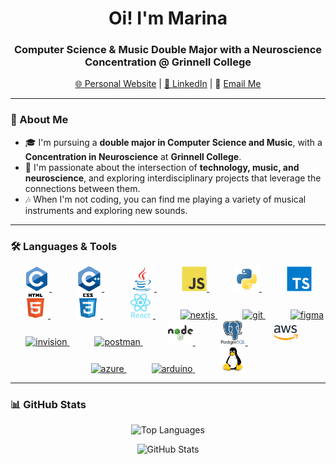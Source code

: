 <h1 align="center">Oi! I'm Marina</h1>
<h3 align="center">Computer Science & Music Double Major with a Neuroscience Concentration @ Grinnell College</h3>

<p align="center">
  <a href="https://marinaananias.com/">🌐 Personal Website</a> |
  <a href="https://linkedin.com/in/marinaananias">💼 LinkedIn</a> |
  📧 <a href="mailto:ananias.marina@gmail.com">Email Me</a>
</p>

---

### 👋 About Me

- 🎓 I'm pursuing a **double major in Computer Science and Music**, with a **Concentration in Neuroscience** at **Grinnell College**.
- 🌱 I'm passionate about the intersection of **technology, music, and neuroscience**, and exploring interdisciplinary projects that leverage the connections between them.
- 🎶 When I'm not coding, you can find me playing a variety of musical instruments and exploring new sounds.
---

### 🛠️ Languages & Tools

<p align="center">
  <!-- Programming Languages -->
  <a href="https://www.cprogramming.com/" target="_blank" rel="noreferrer" style="margin: 0 20px;">
    <img src="https://raw.githubusercontent.com/devicons/devicon/master/icons/c/c-original.svg" alt="c" width="40" height="40"/>
  </a>
  <a href="https://www.w3schools.com/cpp/" target="_blank" rel="noreferrer" style="margin: 0 20px;">
    <img src="https://raw.githubusercontent.com/devicons/devicon/master/icons/cplusplus/cplusplus-original.svg" alt="cplusplus" width="40" height="40"/>
  </a>
  <a href="https://www.java.com" target="_blank" rel="noreferrer" style="margin: 0 20px;">
    <img src="https://raw.githubusercontent.com/devicons/devicon/master/icons/java/java-original.svg" alt="java" width="40" height="40"/>
  </a>
  <a href="https://developer.mozilla.org/en-US/docs/Web/JavaScript" target="_blank" rel="noreferrer" style="margin: 0 20px;">
    <img src="https://raw.githubusercontent.com/devicons/devicon/master/icons/javascript/javascript-original.svg" alt="javascript" width="40" height="40"/>
  </a>
  <a href="https://www.python.org" target="_blank" rel="noreferrer" style="margin: 0 20px;">
    <img src="https://raw.githubusercontent.com/devicons/devicon/master/icons/python/python-original.svg" alt="python" width="40" height="40"/>
  </a>
  <a href="https://www.typescriptlang.org/" target="_blank" rel="noreferrer" style="margin: 0 20px;">
    <img src="https://raw.githubusercontent.com/devicons/devicon/master/icons/typescript/typescript-original.svg" alt="typescript" width="40" height="40"/>
  </a>

  <!-- Frontend Development -->
  <a href="https://www.w3.org/html/" target="_blank" rel="noreferrer" style="margin: 0 20px;">
    <img src="https://raw.githubusercontent.com/devicons/devicon/master/icons/html5/html5-original-wordmark.svg" alt="html5" width="40" height="40"/>
  </a>
  <a href="https://www.w3schools.com/css/" target="_blank" rel="noreferrer" style="margin: 0 20px;">
    <img src="https://raw.githubusercontent.com/devicons/devicon/master/icons/css3/css3-original-wordmark.svg" alt="css3" width="40" height="40"/>
  </a>
  <a href="https://reactjs.org/" target="_blank" rel="noreferrer" style="margin: 0 20px;">
    <img src="https://raw.githubusercontent.com/devicons/devicon/master/icons/react/react-original-wordmark.svg" alt="react" width="40" height="40"/>
  </a>
  <a href="https://nextjs.org/" target="_blank" rel="noreferrer" style="margin: 0 20px;">
    <img src="https://cdn.worldvectorlogo.com/logos/nextjs-2.svg" alt="nextjs" width="40" height="40"/>
  </a>

  <!-- Tools and Platforms -->
  <a href="https://git-scm.com/" target="_blank" rel="noreferrer" style="margin: 0 20px;">
    <img src="https://www.vectorlogo.zone/logos/git-scm/git-scm-icon.svg" alt="git" width="40" height="40"/>
  </a>
  <a href="https://www.figma.com/" target="_blank" rel="noreferrer" style="margin: 0 20px;">
    <img src="https://www.vectorlogo.zone/logos/figma/figma-icon.svg" alt="figma" width="40" height="40"/>
  </a>
  <a href="https://www.invisionapp.com/" target="_blank" rel="noreferrer" style="margin: 0 20px;">
    <img src="https://www.vectorlogo.zone/logos/invisionapp/invisionapp-icon.svg" alt="invision" width="40" height="40"/>
  </a>
  <a href="https://postman.com" target="_blank" rel="noreferrer" style="margin: 0 20px;">
    <img src="https://www.vectorlogo.zone/logos/getpostman/getpostman-icon.svg" alt="postman" width="40" height="40"/>
  </a>

  <!-- Backend and Databases -->
  <a href="https://nodejs.org" target="_blank" rel="noreferrer" style="margin: 0 20px;">
    <img src="https://raw.githubusercontent.com/devicons/devicon/master/icons/nodejs/nodejs-original-wordmark.svg" alt="nodejs" width="40" height="40"/>
  </a>
  <a href="https://www.postgresql.org" target="_blank" rel="noreferrer" style="margin: 0 20px;">
    <img src="https://raw.githubusercontent.com/devicons/devicon/master/icons/postgresql/postgresql-original-wordmark.svg" alt="postgresql" width="40" height="40"/>
  </a>

  <!-- Cloud Services -->
  <a href="https://aws.amazon.com" target="_blank" rel="noreferrer" style="margin: 0 20px;">
    <img src="https://raw.githubusercontent.com/devicons/devicon/master/icons/amazonwebservices/amazonwebservices-original-wordmark.svg" alt="aws" width="40" height="40"/>
  </a>
  <a href="https://azure.microsoft.com/en-in/" target="_blank" rel="noreferrer" style="margin: 0 20px;">
    <img src="https://www.vectorlogo.zone/logos/microsoft_azure/microsoft_azure-icon.svg" alt="azure" width="40" height="40"/>
  </a>

  <!-- Hardware and IoT -->
  <a href="https://www.arduino.cc/" target="_blank" rel="noreferrer" style="margin: 0 20px;">
    <img src="https://cdn.worldvectorlogo.com/logos/arduino-1.svg" alt="arduino" width="40" height="40"/>
  </a>
  <a href="https://www.linux.org/" target="_blank" rel="noreferrer" style="margin: 0 20px;">
    <img src="https://raw.githubusercontent.com/devicons/devicon/master/icons/linux/linux-original.svg" alt="linux" width="40" height="40"/>
  </a>
</p>

---

### 📊 GitHub Stats

<p align="center">
  <img src="https://github-readme-stats.vercel.app/api/top-langs?username=marinananias&show_icons=true&locale=en&layout=compact" alt="Top Languages" />
</p>

<p align="center">
  <img src="https://github-readme-stats.vercel.app/api?username=marinananias&show_icons=true&locale=en" alt="GitHub Stats" />
</p>

